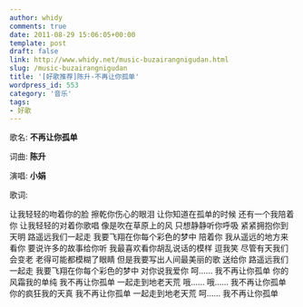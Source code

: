 ```yaml
---
author: whidy
comments: true
date: 2011-08-29 15:06:05+00:00
template: post
draft: false
link: http://www.whidy.net/music-buzairangnigudan.html
slug: /music-buzairangnigudan
title: '[好歌推荐]陈升-不再让你孤单'
wordpress_id: 553
category: '音乐'
tags:
- 好歌
---
```


歌名: **不再让你孤单**

词曲: **陈升**

演唱: **小娟**

歌词:

让我轻轻的吻着你的脸
擦乾你伤心的眼泪
让你知道在孤单的时候
还有一个我陪着你
让我轻轻的对着你歌唱
像是吹在草原上的风
只想静静听你呼吸
紧紧拥抱你到天明
路遥远我们一起走
我要飞翔在你每个彩色的梦中
陪着你
我从遥远的地方来看你
要说许多的故事给你听
我最喜欢看你胡乱说话的模样
逗我笑
尽管有天我们会变老
老得可能都模糊了眼睛
但是我要写出人间最美丽的歌
送给你
路遥远我们一起走
我要飞翔在你每个彩色的梦中
对你说我爱你
呵……
我不再让你孤单
你的风霜我的单纯
我不再让你孤单
一起走到地老天荒
哦……
哦……
我不再让你孤单
你的疯狂我的天真
我不再让你孤单
一起走到地老天荒
呵……
我不再让你孤单


